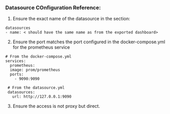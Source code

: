 ### Datasource COnfiguration Reference:  

1. Ensure the exact name of the datasource in the section:  

```
datasources  
- name: < should have the same name as from the exported dashboard>  
```

2. Ensure the port matches the port configured in the docker-compose.yml for the prometheus service  

```
# From the docker-compose.yml
services:
  prometheus:
  image: prom/prometheus
  ports:
    - 9090:9090
```

```
 # From the datasource.yml
 datasources:
   url: http://127.0.0.1:9090
```

3. Ensure the access is not proxy but direct.




